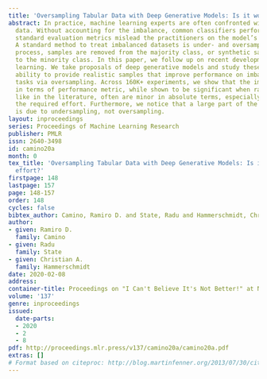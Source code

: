 ```yaml
---
title: 'Oversampling Tabular Data with Deep Generative Models: Is it worth the effort?'
abstract: In practice, machine learning experts are often confronted with imbalanced
  data. Without accounting for the imbalance, common classifiers perform poorly, and
  standard evaluation metrics mislead the practitioners on the model’s performance.
  A standard method to treat imbalanced datasets is under- and oversampling. In this
  process, samples are removed from the majority class, or synthetic samples are added
  to the minority class. In this paper, we follow up on recent developments in deep
  learning. We take proposals of deep generative models and study these approaches’
  ability to provide realistic samples that improve performance on imbalanced classification
  tasks via oversampling. Across 160K+ experiments, we show that the improvements
  in terms of performance metric, while shown to be significant when ranking the methods
  like in the literature, often are minor in absolute terms, especially compared to
  the required effort. Furthermore, we notice that a large part of the improvement
  is due to undersampling, not oversampling.
layout: inproceedings
series: Proceedings of Machine Learning Research
publisher: PMLR
issn: 2640-3498
id: camino20a
month: 0
tex_title: 'Oversampling Tabular Data with Deep Generative Models: Is it worth the
  effort?'
firstpage: 148
lastpage: 157
page: 148-157
order: 148
cycles: false
bibtex_author: Camino, Ramiro D. and State, Radu and Hammerschmidt, Christian A.
author:
- given: Ramiro D.
  family: Camino
- given: Radu
  family: State
- given: Christian A.
  family: Hammerschmidt
date: 2020-02-08
address: 
container-title: Proceedings on "I Can't Believe It's Not Better!" at NeurIPS Workshops
volume: '137'
genre: inproceedings
issued:
  date-parts:
  - 2020
  - 2
  - 8
pdf: http://proceedings.mlr.press/v137/camino20a/camino20a.pdf
extras: []
# Format based on citeproc: http://blog.martinfenner.org/2013/07/30/citeproc-yaml-for-bibliographies/
---
```

